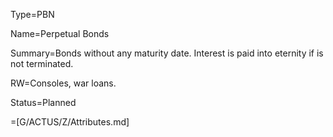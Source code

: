 Type=PBN

Name=Perpetual Bonds

Summary=Bonds without any maturity date. Interest is paid into eternity if is not terminated.

RW=Consoles, war loans.

Status=Planned

=[G/ACTUS/Z/Attributes.md]

